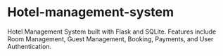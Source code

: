 # Hotel-management-system
Hotel Management System built with Flask and SQLite. Features include Room Management, Guest Management, Booking, Payments, and User Authentication.
